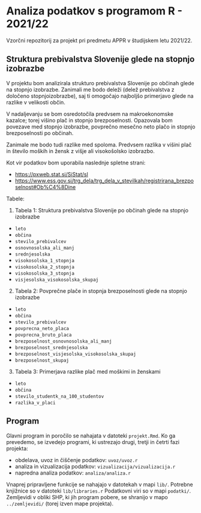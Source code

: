 # Analiza podatkov s programom R - 2021/22

Vzorčni repozitorij za projekt pri predmetu APPR v študijskem letu 2021/22. 

## Struktura prebivalstva Slovenije glede na stopnjo izobrazbe

V projektu bom analizirala strukturo prebivalstva Slovenije po občinah glede na stopnjo izobrazbe. Zanimali me bodo deleži (delež prebivalstva z določeno stopnjoizobrazbe), saj ti omogočajo najboljšo primerjavo glede na razlike v velikosti občin. 

V nadaljevanju se bom osredotočila predvsem na makroekonomske kazalce; torej višino plač in stopnjo brezposelnosti. Opazovala bom povezave med stopnjo izobrazbe, povprečno mesečno neto plačo in stopnjo brezposelnosti po občinah.

Zanimale me bodo tudi razlike med spoloma. Predvsem razlika v višini plač in število moških in žensk z višje ali visokošolsko izobrazbo.

Kot vir podatkov bom uporabila naslednje spletne strani:

* https://pxweb.stat.si/SiStat/sl
* https://www.ess.gov.si/trg_dela/trg_dela_v_stevilkah/registrirana_brezposelnost#Ob%C4%8Dine

Tabele:

1. Tabela 1: Struktura prebivalstva Slovenije po občinah glede na stopnjo izobrazbe

* `leto`
* `občina`
* `stevilo_prebivalcev`
* `osnovnosolska_ali_manj`
* `srednjesolska`
* `visokosolska_1_stopnja`
* `visokosolska_2_stopnja`
* `visokosolska_3_stopnja`
* `visjesolska_visokosolska_skupaj`

2. Tabela 2: Povprečne plače in stopnja brezposelnosti glede na stopnjo izobrazbe

* `leto`
* `občina`
* `stevilo_prebivalcev`
* `povprecna_neto_placa`
* `povprecna_bruto_placa`
* `brezposelnost_osnovnosolska_ali_manj`
* `brezposelnost_srednjesolska`
* `brezposelnost_visjesolska_visokosolska_skupaj`
* `brezposelnost_skupaj`

3. Tabela 3: Primerjava razlike plač med moškimi in ženskami

* `leto`
* `občina`
* `stevilo_studentk_na_100_studentov`
* `razlika_v_placi`

## Program

Glavni program in poročilo se nahajata v datoteki `projekt.Rmd`.
Ko ga prevedemo, se izvedejo programi, ki ustrezajo drugi, tretji in četrti fazi projekta:

* obdelava, uvoz in čiščenje podatkov: `uvoz/uvoz.r`
* analiza in vizualizacija podatkov: `vizualizacija/vizualizacija.r`
* napredna analiza podatkov: `analiza/analiza.r`

Vnaprej pripravljene funkcije se nahajajo v datotekah v mapi `lib/`.
Potrebne knjižnice so v datoteki `lib/libraries.r`
Podatkovni viri so v mapi `podatki/`.
Zemljevidi v obliki SHP, ki jih program pobere,
se shranijo v mapo `../zemljevidi/` (torej izven mape projekta).
